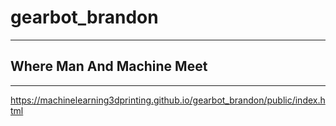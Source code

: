 # gearbot_brandon

***

## Where Man And Machine Meet

***

https://machinelearning3dprinting.github.io/gearbot_brandon/public/index.html
